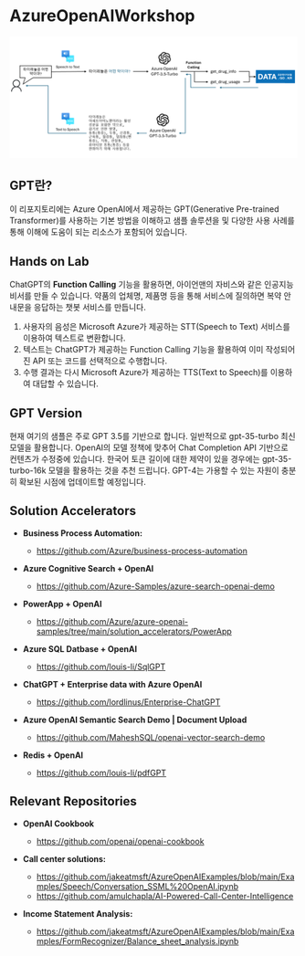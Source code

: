 # AzureOpenAIWorkshop

![](images/image.png)

## GPT란?
이 리포지토리에는 Azure OpenAI에서 제공하는 GPT(Generative Pre-trained Transformer)를 사용하는 기본 방법을 이해하고 샘플 솔루션을 및 다양한 사용 사례를 통해 이해에 도움이 되는 리소스가 포함되어 있습니다.

## Hands on Lab
ChatGPT의 **Function Calling** 기능을 활용하면, 아이언맨의 자비스와 같은 인공지능 비서를 만들 수 있습니다. 약품의 업체명, 제품명 등을 통해 서비스에 질의하면 복약 안내문을 응답하는 챗봇 서비스를 만듭니다.

1. 사용자의 음성은 Microsoft Azure가 제공하는 STT(Speech to Text) 서비스를 이용하여 텍스트로 변환합니다.
2. 텍스트는 ChatGPT가 제공하는 Function Calling 기능을 활용하여 이미 작성되어진 API 또는 코드를 선택적으로 수행합니다.
3. 수행 결과는 다시 Microsoft Azure가 제공하는 TTS(Text to Speech)를 이용하여 대답할 수 있습니다.

## GPT Version
현재 여기의 샘플은 주로 GPT 3.5를 기반으로 합니다. 일반적으로 gpt-35-turbo 최신 모델을 활용합니다. OpenAI의 모델 정책에 맞추어 Chat Completion API 기반으로 컨텐츠가 수정중에 있습니다. 한국어 토큰 길이에 대한 제약이 있을 경우에는 gpt-35-turbo-16k 모델을 활용하는 것을 추천 드립니다. GPT-4는 가용할 수 있는 자원이 충분히 확보된 시점에 업데이트할 예정입니다.

## Solution Accelerators
- **Business Process Automation:**
   - https://github.com/Azure/business-process-automation
   
- **Azure Cognitive Search + OpenAI**
   - https://github.com/Azure-Samples/azure-search-openai-demo

- **PowerApp + OpenAI**
   - https://github.com/Azure/azure-openai-samples/tree/main/solution_accelerators/PowerApp
   
- **Azure SQL Datbase + OpenAI**
   - https://github.com/louis-li/SqlGPT

- **ChatGPT + Enterprise data with Azure OpenAI**
   - https://github.com/lordlinus/Enterprise-ChatGPT

- **Azure OpenAI Semantic Search Demo | Document Upload**
   - https://github.com/MaheshSQL/openai-vector-search-demo

- **Redis + OpenAI**
   - https://github.com/louis-li/pdfGPT

## Relevant Repositories
- **OpenAI Cookbook**
   -  https://github.com/openai/openai-cookbook

- **Call center solutions:**
   - https://github.com/jakeatmsft/AzureOpenAIExamples/blob/main/Examples/Speech/Conversation_SSML%20OpenAI.ipynb 
   - https://github.com/amulchapla/AI-Powered-Call-Center-Intelligence 

- **Income Statement Analysis:**
   - https://github.com/jakeatmsft/AzureOpenAIExamples/blob/main/Examples/FormRecognizer/Balance_sheet_analysis.ipynb 


